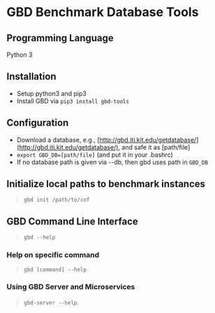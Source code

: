 # GBD Benchmark Database Tools

## Programming Language
Python 3

## Installation
- Setup python3 and pip3
- Install GBD via ```pip3 install gbd-tools```

## Configuration
- Download a database, e.g., [http://gbd.iti.kit.edu/getdatabase/](http://gbd.iti.kit.edu/getdatabase/), and safe it as [path/file]
- ```export GBD_DB=[path/file]``` (and put it in your .bashrc)
- If no database path is given via --db, then gbd uses path in ```GBD_DB```

## Initialize local paths to benchmark instances
> ```gbd init /path/to/cnf```

## GBD Command Line Interface
> ```gbd --help```

### Help on specific command
>	```gbd [command] --help```

### Using GBD Server and Microservices
> ```gbd-server --help```.
